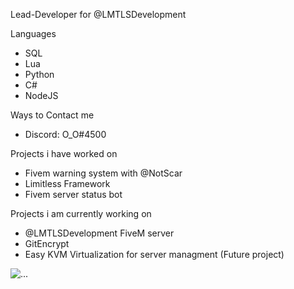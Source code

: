 Lead-Developer for @LMTLSDevelopment

Languages

* SQL
* Lua
* Python
* C#
* NodeJS


Ways to Contact me

* Discord: O_O#4500

Projects i have worked on
* Fivem warning system with @NotScar
* Limitless Framework
* Fivem server status bot

Projects i am currently working on

* @LMTLSDevelopment FiveM server
* GitEncrypt 
* Easy KVM Virtualization for server managment (Future project)

![...](https://github-readme-stats.vercel.app/api?username=Mitroxs&show_icons=true&theme=radical&show&count_private=true)
